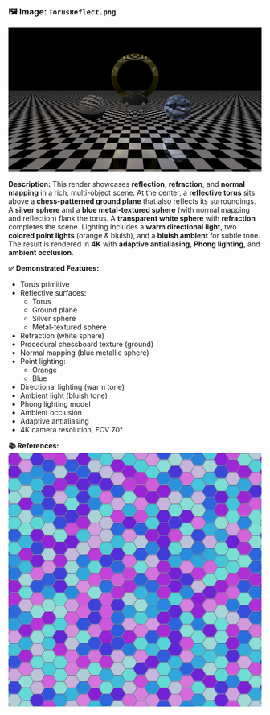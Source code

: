 ### 🖼️ Image: `TorusReflect.png`

![Torus Reflect](TorusReflect.png)

**Description:**
This render showcases **reflection**, **refraction**, and **normal mapping** in a rich, multi-object scene.
At the center, a **reflective torus** sits above a **chess-patterned ground plane** that also reflects its surroundings. A **silver sphere** and a **blue metal-textured sphere** (with normal mapping and reflection) flank the torus. A **transparent white sphere** with **refraction** completes the scene.
Lighting includes a **warm directional light**, two **colored point lights** (orange & bluish), and a **bluish ambient** for subtle tone. The result is rendered in **4K** with **adaptive antialiasing**, **Phong lighting**, and **ambient occlusion**.

**✅ Demonstrated Features:**
- Torus primitive
- Reflective surfaces:
  - Torus
  - Ground plane
  - Silver sphere
  - Metal-textured sphere
- Refraction (white sphere)
- Procedural chessboard texture (ground)
- Normal mapping (blue metallic sphere)
- Point lighting:
  - Orange
  - Blue
- Directional lighting (warm tone)
- Ambient light (bluish tone)
- Phong lighting model
- Ambient occlusion
- Adaptive antialiasing
- 4K camera resolution, FOV 70°

**📚 References:**
![Sphere Normal Map](../configs/normalMaps/metal.png)
